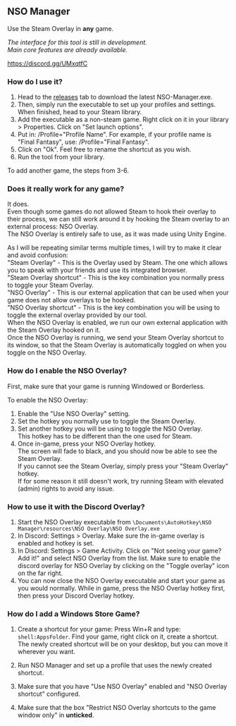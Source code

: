 ## NSO Manager  
Use the Steam Overlay in **any** game.  

*The interface for this tool is still in development.*  
*Main core features are already available.*  

https://discord.gg/UMxqtfC  

### How do I use it?  
1. Head to the [releases](https://github.com/lemasato/Non-Steam-Overlay-Manager/releases) tab to download the latest NSO-Manager.exe.  
1. Then, simply run the executable to set up your profiles and settings. When finished, head to your Steam library.  
1. Add the executable as a non-steam game. Right click on it in your library > Properties. Click on "Set launch options".  
1. Put in: /Profile="Profile Name". For example, if your profile name is "Final Fantasy", use: /Profile="Final Fantasy".  
1. Click on "Ok". Feel free to rename the shortcut as you wish.  
1. Run the tool from your library.  

To add another game, the steps from 3-6.  

### Does it really work for any game?  
It does.  
Even though some games do not allowed Steam to hook their overlay to their process, we can still work around it by hooking the Steam overlay to an external process: NSO Overlay.  
The NSO Overlay is entirely safe to use, as it was made using Unity Engine.

As I will be repeating similar terms multiple times, I will try to make it clear and avoid confusion:  
"Steam Overlay" - This is the Overlay used by Steam. The one which allows you to speak with your friends and use its integrated browser.  
"Steam Overlay shortcut" - This is the key combination you normally press to toggle your Steam Overlay.  
"NSO Overlay" - This is our external application that can be used when your game does not allow overlays to be hooked.  
"NSO Overlay shortcut" - This is the key combination you will be using to toggle the external overlay provided by our tool.  
When the NSO Overlay is enabled, we run our own external application with the Steam Overlay hooked on it.  
Once the NSO Overlay is running, we send your Steam Overlay shortcut to its window, so that the Steam Overlay is automatically toggled on when you toggle on the NSO Overlay.  

### How do I enable the NSO Overlay?  
First, make sure that your game is running Windowed or Borderless.  

To enable the NSO Overlay:  
1. Enable the "Use NSO Overlay" setting.  
1. Set the hotkey you normally use to toggle the Steam Overlay.  
1. Set another hotkey you will be using to toggle the NSO Overlay.  
This hotkey has to be different than the one used for Steam.  
1. Once in-game, press your NSO Overlay hotkey.  
The screen will fade to black, and you should now be able to see the Steam Overlay.  
If you cannot see the Steam Overlay, simply press your "Steam Overlay" hotkey.  
If for some reason it still doesn't work, try running Steam with elevated (admin) rights to avoid any issue.  

### How to use it with the Discord Overlay?

1. Start the NSO Overlay executable from `\Documents\AutoHotkey\NSO Manager\resources\NSO Overlay\NSO Overlay.exe`
1. In Discord: Settings > Overlay. Make sure the in-game overlay is enabled and hotkey is set.
1. In Discord: Settings > Game Activity. Click on "Not seeing your game? Add it!" and select NSO Overlay from the list.
Make sure to enable the discord overlay for NSO Overlay by clicking on the "Toggle overlay" icon on the far right.
1. You can now close the NSO Overlay executable and start your game as you would normally.
While in game, press the NSO Overlay hotkey first, then press your Discord Overlay hotkey.

### How do I add a Windows Store Game?

1. Create a shortcut for your game:
Press Win+R and type: `shell:AppsFolder`. Find your game, right click on it, create a shortcut.  
The newly created shortcut will be on your desktop, but you can move it wherever you want.

1. Run NSO Manager and set up a profile that uses the newly created shortcut.

1. Make sure that you have "Use NSO Overlay" enabled and "NSO Overlay shortcut" configured.  

1. Make sure that the box "Restrict NSO Overlay shortcuts to the game window only" in **unticked**.
